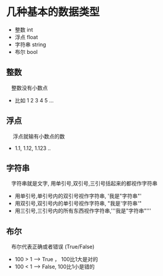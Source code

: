 # 几种基本的数据类型
- 整数 int
- 浮点 float
- 字符串 string
- 布尔 bool

## 整数
&emsp;整数没有小数点
- 比如 1 2 3 4 5 ...

## 浮点
&emsp; 浮点就输有小数点的数
- 1.1, 1.12, 1.123 ..

## 字符串
&emsp;字符串就是文字, 用单引号,双引号,三引号括起来的都视作字符串
- 用单引号,单引号内的双引号视作字符串, '我是"字符串"'
- 用双引号,双引号内的单引号视作字符串, "我是'字符串'"
- 用三引号,三引号内的所有东西视作字符串,'''我是"字符串"'''

## 布尔
&emsp;布尔代表正确或者错误 (True/False)
- 100 > 1  --> True ， 100比1大是对的
- 100 < 1  --> False,  100比1小是错的
